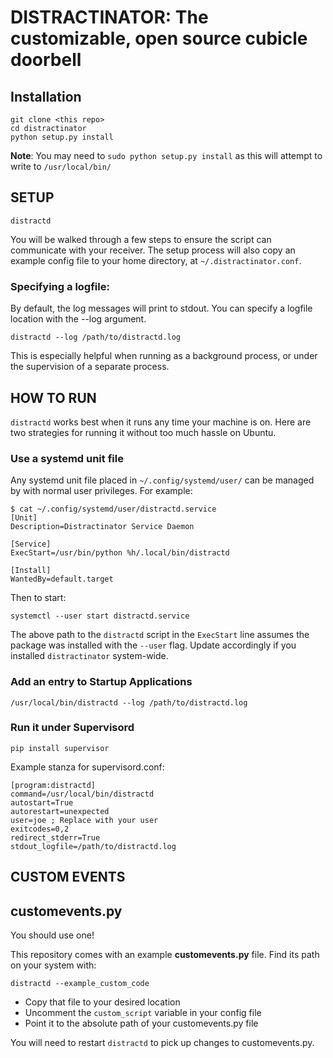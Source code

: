 # DISTRACTINATOR: The customizable, open source cubicle doorbell #

## Installation ##
    git clone <this repo>
    cd distractinator
    python setup.py install

**Note**: You may need to `sudo python setup.py install` as this will attempt to write to `/usr/local/bin/`

## SETUP ##

`distractd`

You will be walked through a few steps to ensure the script can communicate with your receiver. The setup process will also copy an example config file to your home directory, at `~/.distractinator.conf`.

### Specifying a logfile: ###
By default, the log messages will print to stdout. You can specify a logfile location with the --log argument.

`distractd --log /path/to/distractd.log`

This is especially helpful when running as a background process, or under the supervision of a separate process.

## HOW TO RUN ##
`distractd` works best when it runs any time your machine is on. Here are two strategies for running it without too much hassle on Ubuntu.

### Use a systemd unit file

Any systemd unit file placed in `~/.config/systemd/user/` can be managed by with normal user privileges. For example:

```
$ cat ~/.config/systemd/user/distractd.service
[Unit]
Description=Distractinator Service Daemon

[Service]
ExecStart=/usr/bin/python %h/.local/bin/distractd

[Install]
WantedBy=default.target
```

Then to start:

```
systemctl --user start distractd.service
```

The above path to the `distractd` script in the `ExecStart` line assumes the package was installed with the `--user` flag. Update accordingly if you installed `distractinator` system-wide.

### Add an entry to Startup Applications

`/usr/local/bin/distractd --log /path/to/distractd.log`

### Run it under Supervisord

`pip install supervisor`

Example stanza for supervisord.conf:

    [program:distractd]
    command=/usr/local/bin/distractd
    autostart=True
    autorestart=unexpected
    user=joe ; Replace with your user
    exitcodes=0,2
    redirect_stderr=True
    stdout_logfile=/path/to/distractd.log

## CUSTOM EVENTS ##

customevents.py
---------------
You should use one!

This repository comes with an example **customevents.py** file. Find its path on your system with:

    distractd --example_custom_code

* Copy that file to your desired location
* Uncomment the `custom_script` variable in your config file
* Point it to the absolute path of your customevents.py file

You will need to restart `distractd` to pick up changes to customevents.py.

